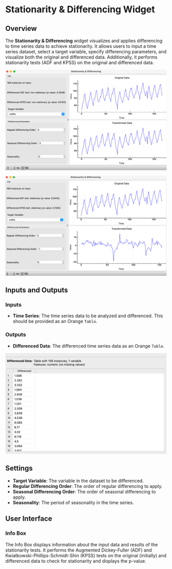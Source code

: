 # Stationarity & Differencing Widget

## Overview

The **Stationarity & Differencing** widget visualizes and applies differencing to time series data to achieve stationarity. It allows users to input a time series dataset, select a target variable, specify differencing parameters, and visualize both the original and differenced data. Additionally, it performs stationarity tests (ADF and KPSS) on the original and differenced data.


![](../images/sankarsh-widgets/stationaritydifferencing/stationaritydifferencing1.png)

![](../images/sankarsh-widgets/stationaritydifferencing/stationaritydifferencing2.png)

## Inputs and Outputs

### Inputs

- **Time Series**: The time series data to be analyzed and differenced. This should be provided as an Orange `Table`.

### Outputs

- **Differenced Data**: The differenced time series data as an Orange `Table`.

![](../images/sankarsh-widgets/stationaritydifferencing/stationaritydifferencing3.png)

## Settings

- **Target Variable**: The variable in the dataset to be differenced.
- **Regular Differencing Order**: The order of regular differencing to apply.
- **Seasonal Differencing Order**: The order of seasonal differencing to apply.
- **Seasonality**: The period of seasonality in the time series.

## User Interface

### Info Box

The Info Box displays information about the input data and results of the stationarity tests. 
It performs the Augmented Dickey-Fuller (ADF) and Kwiatkowski-Phillips-Schmidt-Shin (KPSS) tests on the original (initially) and differenced data to check for stationarity and displays the p-value.
